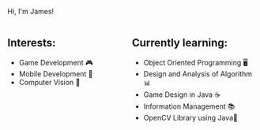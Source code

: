 Hi, I'm James!
<div style="display: flex;">
        <div style="flex: 1;">
            <h2>Interests:</h2>
            <ul>
                <li>Game Development 🎮</li>
                <li>Mobile Development 📱</li>
                <li>Computer Vision 👀</li>
            </ul>
        </div>
        <div style="flex: 1;">
            <h2>Currently learning:</h2>
            <ul>
                <li>Object Oriented Programming 🖥️</li>
                <li>Design and Analysis of Algorithm 📊</li>
                <li>Game Design in Java ☕</li>
                <li>Information Management 📚</li>
                <li>OpenCV Library using Java👀</li>
            </ul>
        </div>
    </div>


<!--
**Sungchann/Sungchann** is a ✨ _special_ ✨ repository because its `README.md` (this file) appears on your GitHub profile.

Here are some ideas to get you started:

- 🔭 I’m currently working on ...
- 🌱 I’m currently learning ...
- 👯 I’m looking to collaborate on ...
- 🤔 I’m looking for help with ...
- 💬 Ask me about ...
- 📫 How to reach me: ...
- 😄 Pronouns: ...
- ⚡ Fun fact: ...
-->
